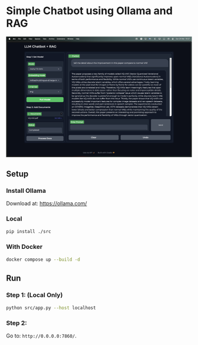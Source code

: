 # Simple Chatbot using Ollama and RAG

![alt text](assets/demo.png)

## Setup

### Install Ollama

Download at: https://ollama.com/

### Local

```bash
pip install ./src

```

### With Docker

```bash
docker compose up --build -d
```

## Run

### Step 1: (Local Only)

```bash
python src/app.py --host localhost
```

### Step 2:

Go to: `http://0.0.0.0:7860/`.
